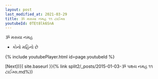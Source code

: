 ```yaml
---
layout: post
last_modified_at: 2021-03-29
title: ૐ મસયા નમહ ૧૧ ટાઈમ્સ
youtubeId: 0TEt8lk6SnA
---
```

 
 
 ૐ મસયા નમહ  
 
 -  કોનો મહિનો છે 
 
  
 
  
 
 
 
 
 
 


{% include youtubePlayer.html id=page.youtubeId %}
 
[Next]({{ site.baseurl }}{% link  split2/_posts/2015-01-03-ૐ પક્ષય નમહ ૧૧ ટાઈમ્સ.md%})
 
